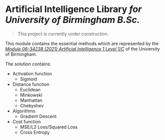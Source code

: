 # Artificial Intelligence Library *for University of Birmingham B.Sc.*

> This project is currently under construction.
> 
This module contains the essential methods which are represented by the [*Module 06-34238 (2021) Artificial Intelligence 1 Level 1/C*](https://www.cs.bham.ac.uk/internal/modules/2021/06-34238/) of the University of Birmingham.

The solution contains:

- Activation function
  - Sigmoid
- Distance function
  - Euclidean
  - Minkowski
  - Manhattan
  - Chebyshev
- Algorithms
  - Gradient Descent
- Cost function
  - MSE/L2 Loss/Squared Loss
  - Cross Entropy